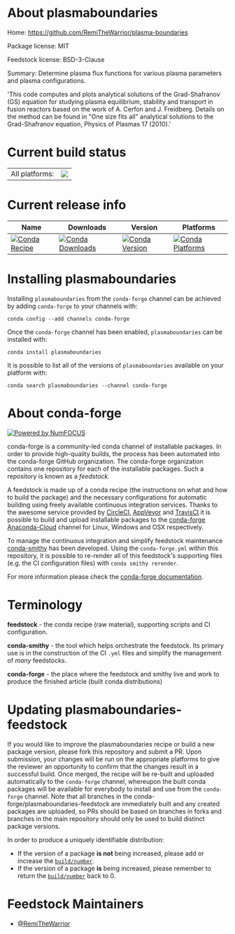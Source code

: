 About plasmaboundaries
======================

Home: https://github.com/RemiTheWarrior/plasma-boundaries

Package license: MIT

Feedstock license: BSD-3-Clause

Summary: Determine plasma flux functions for various plasma parameters and plasma configurations.

'This code computes and plots analytical solutions of the Grad-Shafranov (GS) equation for studying plasma equilibrium,
stability and transport in fusion reactors based on the work of A. Cerfon and J. Freidberg. Details on the method can be
found in "One size fits all" analytical solutions to the Grad-Shafranov equation, Physics of Plasmas 17 (2010).'


Current build status
====================


<table><tr><td>All platforms:</td>
    <td>
      <a href="https://dev.azure.com/conda-forge/feedstock-builds/_build/latest?definitionId=10730&branchName=master">
        <img src="https://dev.azure.com/conda-forge/feedstock-builds/_apis/build/status/plasmaboundaries-feedstock?branchName=master">
      </a>
    </td>
  </tr>
</table>

Current release info
====================

| Name | Downloads | Version | Platforms |
| --- | --- | --- | --- |
| [![Conda Recipe](https://img.shields.io/badge/recipe-plasmaboundaries-green.svg)](https://anaconda.org/conda-forge/plasmaboundaries) | [![Conda Downloads](https://img.shields.io/conda/dn/conda-forge/plasmaboundaries.svg)](https://anaconda.org/conda-forge/plasmaboundaries) | [![Conda Version](https://img.shields.io/conda/vn/conda-forge/plasmaboundaries.svg)](https://anaconda.org/conda-forge/plasmaboundaries) | [![Conda Platforms](https://img.shields.io/conda/pn/conda-forge/plasmaboundaries.svg)](https://anaconda.org/conda-forge/plasmaboundaries) |

Installing plasmaboundaries
===========================

Installing `plasmaboundaries` from the `conda-forge` channel can be achieved by adding `conda-forge` to your channels with:

```
conda config --add channels conda-forge
```

Once the `conda-forge` channel has been enabled, `plasmaboundaries` can be installed with:

```
conda install plasmaboundaries
```

It is possible to list all of the versions of `plasmaboundaries` available on your platform with:

```
conda search plasmaboundaries --channel conda-forge
```


About conda-forge
=================

[![Powered by NumFOCUS](https://img.shields.io/badge/powered%20by-NumFOCUS-orange.svg?style=flat&colorA=E1523D&colorB=007D8A)](http://numfocus.org)

conda-forge is a community-led conda channel of installable packages.
In order to provide high-quality builds, the process has been automated into the
conda-forge GitHub organization. The conda-forge organization contains one repository
for each of the installable packages. Such a repository is known as a *feedstock*.

A feedstock is made up of a conda recipe (the instructions on what and how to build
the package) and the necessary configurations for automatic building using freely
available continuous integration services. Thanks to the awesome service provided by
[CircleCI](https://circleci.com/), [AppVeyor](https://www.appveyor.com/)
and [TravisCI](https://travis-ci.com/) it is possible to build and upload installable
packages to the [conda-forge](https://anaconda.org/conda-forge)
[Anaconda-Cloud](https://anaconda.org/) channel for Linux, Windows and OSX respectively.

To manage the continuous integration and simplify feedstock maintenance
[conda-smithy](https://github.com/conda-forge/conda-smithy) has been developed.
Using the ``conda-forge.yml`` within this repository, it is possible to re-render all of
this feedstock's supporting files (e.g. the CI configuration files) with ``conda smithy rerender``.

For more information please check the [conda-forge documentation](https://conda-forge.org/docs/).

Terminology
===========

**feedstock** - the conda recipe (raw material), supporting scripts and CI configuration.

**conda-smithy** - the tool which helps orchestrate the feedstock.
                   Its primary use is in the construction of the CI ``.yml`` files
                   and simplify the management of *many* feedstocks.

**conda-forge** - the place where the feedstock and smithy live and work to
                  produce the finished article (built conda distributions)


Updating plasmaboundaries-feedstock
===================================

If you would like to improve the plasmaboundaries recipe or build a new
package version, please fork this repository and submit a PR. Upon submission,
your changes will be run on the appropriate platforms to give the reviewer an
opportunity to confirm that the changes result in a successful build. Once
merged, the recipe will be re-built and uploaded automatically to the
`conda-forge` channel, whereupon the built conda packages will be available for
everybody to install and use from the `conda-forge` channel.
Note that all branches in the conda-forge/plasmaboundaries-feedstock are
immediately built and any created packages are uploaded, so PRs should be based
on branches in forks and branches in the main repository should only be used to
build distinct package versions.

In order to produce a uniquely identifiable distribution:
 * If the version of a package **is not** being increased, please add or increase
   the [``build/number``](https://conda.io/docs/user-guide/tasks/build-packages/define-metadata.html#build-number-and-string).
 * If the version of a package **is** being increased, please remember to return
   the [``build/number``](https://conda.io/docs/user-guide/tasks/build-packages/define-metadata.html#build-number-and-string)
   back to 0.

Feedstock Maintainers
=====================

* [@RemiTheWarrior](https://github.com/RemiTheWarrior/)

